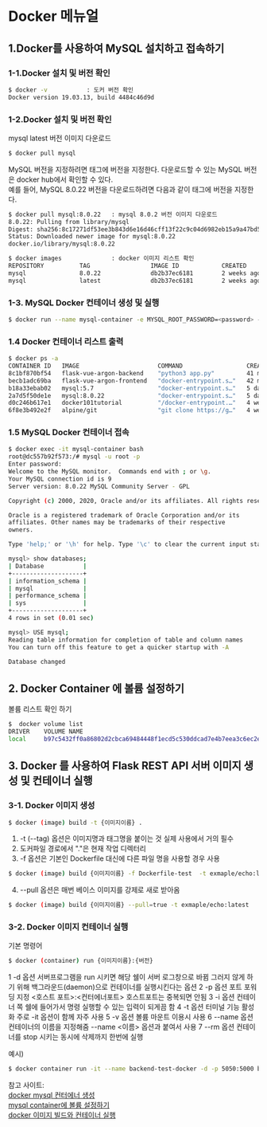# Docker 메뉴얼

## 1.Docker를 사용하여 MySQL 설치하고 접속하기

### 1-1.Docker 설치 및 버전 확인
```sh
$ docker -v           : 도커 버전 확인
Docker version 19.03.13, build 4484c46d9d
```

### 1-2.Docker 설치 및 버전 확인
mysql latest 버전 이미지 다운로드 
```sh
$ docker pull mysql  
```


MySQL 버전을 지정하려면 태그에 버전을 지정한다. 다운로드할 수 있는 MySQL 버전은 docker hub에서 확인할 수 있다.   
예를 들어, MySQL 8.0.22 버전을 다운로드하려면 다음과 같이 태그에 버전을 지정한다.
``` sh
$ docker pull mysql:8.0.22   : mysql 8.0.2 버전 이미지 다운로드 
8.0.22: Pulling from library/mysql
Digest: sha256:8c17271df53ee3b843d6e16d46cff13f22c9c04d6982eb15a9a47bd5c9ac7e2d
Status: Downloaded newer image for mysql:8.0.22
docker.io/library/mysql:8.0.22
```

``` sh
$ docker images              : docker 이미지 리스트 확인
REPOSITORY          TAG                 IMAGE ID            CREATED             SIZE
mysql               8.0.22              db2b37ec6181        2 weeks ago         545MB
mysql               latest              db2b37ec6181        2 weeks ago         545MB
```

### 1-3. MySQL Docker 컨테이너 생성 및 실행
``` sh
$ docker run --name mysql-container -e MYSQL_ROOT_PASSWORD=<password> -d -p 3306:3306 mysql:latest
```

### 1.4 Docker 컨테이너 리스트 출력
``` sh
$ docker ps -a
CONTAINER ID   IMAGE                      COMMAND                  CREATED          STATUS                      PORTS     NAMES
8c1bf870bf54   flask-vue-argon-backend    "python3 app.py"         41 minutes ago   Exited (0) 39 minutes ago             backend-docker
becb1adc69ba   flask-vue-argon-frontend   "docker-entrypoint.s…"   42 minutes ago   Exited (1) 40 minutes ago             frontend-docker
b18a33ebab02   mysql:5.7                  "docker-entrypoint.s…"   5 days ago       Exited (0) 39 minutes ago             my-back-mysql
2a7d5f50de1e   mysql:8.0.22               "docker-entrypoint.s…"   5 days ago       Exited (0) 5 days ago                 mysql-container-test
d0c246b617e1   docker101tutorial          "/docker-entrypoint.…"   4 weeks ago      Exited (0) 4 weeks ago                docker-tutorial
6f8e3b492e2f   alpine/git                 "git clone https://g…"   4 weeks ago      Exited (0) 4 weeks ago                repo
```

### 1.5 MySQL Docker 컨테이너 접속
``` sh
$ docker exec -it mysql-container bash
root@dc557b92f573:/# mysql -u root -p
Enter password:
Welcome to the MySQL monitor.  Commands end with ; or \g.
Your MySQL connection id is 9
Server version: 8.0.22 MySQL Community Server - GPL

Copyright (c) 2000, 2020, Oracle and/or its affiliates. All rights reserved.

Oracle is a registered trademark of Oracle Corporation and/or its
affiliates. Other names may be trademarks of their respective
owners.

Type 'help;' or '\h' for help. Type '\c' to clear the current input statement.

mysql> show databases;
| Database           |
+--------------------+
| information_schema |
| mysql              |
| performance_schema |
| sys                |
+--------------------+
4 rows in set (0.01 sec)

mysql> USE mysql;
Reading table information for completion of table and column names
You can turn off this feature to get a quicker startup with -A

Database changed
```

## 2. Docker Container 에 볼륨 설정하기

볼륨 리스트 확인 하기
```sh
$  docker volume list
DRIVER    VOLUME NAME
local     b97c5432ff0a86802d2cbca69484448f1ecd5c530ddcad7e4b7eea3c6ec2e8c5
```

## 3. Docker 를 사용하여 Flask REST API 서버 이미지 생성 및 컨테이너 실행

### 3-1. Docker 이미지 생성
``` sh
$ docker (image) build -t {이미지이름} .
```
1. -t (--tag) 옵션은 이미지명과 태그명을 붙이는 것 실제 사용에서 거의 필수
2. 도커파일 경로에서 "."은 현재 작업 디렉터리
3. -f 옵션은 기본인 Dockerfile 대신에 다른 파일 명을 사용할 경우 사용
``` sh
$ docker (image) build {이미지이름} -f Dockerfile-test  -t exmaple/echo:latest
```
4. --pull 옵션은 매번 베이스 이미지를 강제로 새로 받아옴
``` sh
$ docker (image) build {이미지이름} --pull=true -t exmaple/echo:latest
```

### 3-2. Docker 이미지 컨테이너 실행
기본 명령어
``` sh
$ docker (container) run {이미지이름}:{버전}
```

1 -d 옵션
	서버프로그램을 run 시키면 해당 쉘이 서버 로그창으로 바뀜
	그러지 않게 하기 위해 백그라운드(daemon)으로 컨테이너를 실행시킨다는 옵션
2 -p 옵션
	포트 포워딩 지정
	<호스트 포트>:<컨터에너포트>
	호스트포트는 중복되면 안됨
3 -i 옵션
	컨테이너 쪽 쉘에 들어가서 명령 실행할 수 있는 입력이 되게끔 함
4 -t 옵션
	터미널 기능 활성화
	주로 -it 옵션이 함께 자주 사용
5 -v 옵션
	볼륨 마운트 이용시 사용
6 --name 옵션
	컨테이너의 이름을 지정해줌
	--name <이름> 옵션과 붙여서 사용
7 --rm 옵션
	컨테이너를  stop 시키는 동시에 삭제까지 한번에 실행

예시)
``` sh
$ docker container run -it --name backend-test-docker -d -p 5050:5000 backend-test:latest
```


참고 사이트:   
[docker mysql 컨터에너 생성](https://poiemaweb.com/docker-mysql)  
[mysql container에 볼륨 설정하기](https://velog.io/@june20516/mysql-dockerize2-mysql-container%EC%97%90-%EB%B3%BC%EB%A5%A8-%EC%84%A4%EC%A0%95%ED%95%98%EA%B8%B0)  
[docker 이미지 빌드와 컨테이너 실행](https://conanglog.tistory.com/69)  
